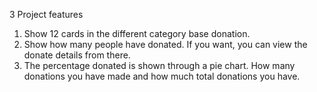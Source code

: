 3 Project features

1. Show 12 cards in the different category base donation.
2. Show how many people have donated. If you want, you can view the donate details from there.
3. The percentage donated is shown through a pie chart. How many donations you have made and how much total donations you have.